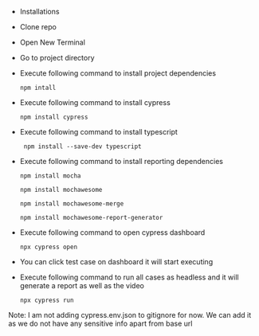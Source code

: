- Installations

- Clone repo

- Open New Terminal

- Go to project directory

- Execute following command to install project dependencies

    <pre><code>npm intall</code></pre>
- Execute following command to install cypress

    <pre><code>npm install cypress</code></pre>
-  Execute following command to install typescript

    <pre><code> npm install --save-dev typescript </code></pre>
- Execute following command to install reporting dependencies

    <pre><code>npm install mocha</code></pre>
    <pre><code>npm install mochawesome</code></pre>
    <pre><code>npm install mochawesome-merge </code></pre>
    <pre><code>npm install mochawesome-report-generator </code></pre>

- Execute following command to open cypress dashboard
    <pre><code>npx cypress open</code></pre>
- You can click test case on dashboard it will start executing
- Execute following command to run all cases as headless and it will generate a report as well as the video
    <pre><code>npx cypress run</code></pre>
Note: I am not adding cypress.env.json to gitignore for now. We can add it as we do not have any sensitive info apart from base url
